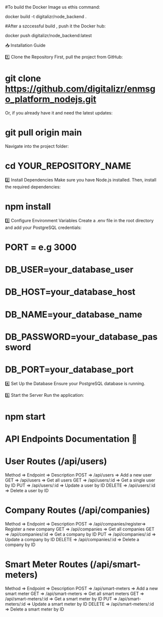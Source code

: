 #To build the Docker Image us ethis command:

docker build -t digitalizr/node_backend .   

#After a szccessful build , push it the Docker hub:

docker push  digitalizr/node_backend:latest 


📥 Installation Guide


1️⃣ Clone the Repository
First, pull the project from GitHub:

# git clone https://github.com/digitalizr/enmsgo_platform_nodejs.git

Or, if you already have it and need the latest updates:

# git pull origin main

Navigate into the project folder:

# cd YOUR_REPOSITORY_NAME


2️⃣ Install Dependencies
Make sure you have Node.js installed. Then, install the required dependencies:

# npm install

3️⃣ Configure Environment Variables
Create a .env file in the root directory and add your PostgreSQL credentials:


# PORT = e.g 3000

# DB_USER=your_database_user
# DB_HOST=your_database_host
# DB_NAME=your_database_name
# DB_PASSWORD=your_database_password
# DB_PORT=your_database_port


4️⃣ Set Up the Database
Ensure your PostgreSQL database is running. 


5️⃣ Start the Server
Run the application:

# npm start




 
# API Endpoints Documentation 📌

# User Routes (/api/users)

Method	 =>    Endpoint	  =>      Description
POST	=>      /api/users	 =>      Add a new user
GET	 =>      /api/users	  =>     Get all users
GET	 =>      /api/users/:id	=>   Get a single user by ID
PUT	 =>      /api/users/:id	=>   Update a user by ID
DELETE	=>    /api/users/:id	 =>  Delete a user by ID


# Company Routes (/api/companies)


Method	 =>         Endpoint	     =>               Description
POST =>	           /api/companies/register=>      Register a new company
GET	 =>            /api/companies	        =>      Get all companies
GET	 =>            /api/companies/:id	    =>      Get a company by ID
PUT	 =>            /api/companies/:id	    =>      Update a company by ID
DELETE	=>          /api/companies/:id	    =>      Delete a company by ID


# Smart Meter Routes (/api/smart-meters)

Method	=>             Endpoint	   =>                 Description
POST	  =>             /api/smart-meters	       =>    Add a new smart meter
GET	   =>             /api/smart-meters	       =>    Get all smart meters
GET	   =>             /api/smart-meters/:id	   =>    Get a smart meter by ID
PUT	   =>             /api/smart-meters/:id	   =>    Update a smart meter by ID
DELETE	=>             /api/smart-meters/:id	   =>    Delete a smart meter by ID
